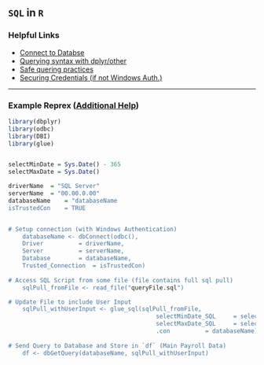 ## `SQL` in `R`

### Helpful Links

* [Connect to Databse](https://db.rstudio.com/getting-started/connect-to-database)
* [Querying syntax with dplyr/other](https://db.rstudio.com/getting-started/database-queries)
* [Safe quering practices](https://db.rstudio.com/best-practices/run-queries-safely/)
* [Securing Credentials (if not Windows Auth.)](https://db.rstudio.com/best-practices/managing-credentials/)

***

### Example Reprex ([Additional Help](https://db.rstudio.com/databases/microsoft-sql-server/))
```r
library(dbplyr)
library(odbc)
library(DBI)
library(glue)


selectMinDate = Sys.Date() - 365
selectMaxDate = Sys.Date()

driverName	= "SQL Server"
serverName	= "00.00.0.00"
databaseName	= "databaseName
isTrustedCon	= TRUE


# Setup connection (with Windows Authentication)
	databaseName <- dbConnect(odbc(), 
	Driver			= driverName, 
	Server			= serverName, 
	Database		= databaseName,
	Trusted_Connection 	= isTrustedCon)
								  
# Access SQL Script from some file (file contains full sql pull)
	sqlPull_fromFile <- read_file("queryFile.sql") 

# Update File to include User Input   
    sqlPull_withUserInput <- glue_sql(sqlPull_fromFile, 
                                          selectMinDate_SQL   	= selectMinDate,
                                          selectMaxDate_SQL   	= selectMaxDate,
                                          .con 			= databaseName)
        
# Send Query to Database and Store in `df` (Main Payroll Data)
	df <- dbGetQuery(databaseName, sqlPull_withUserInput)

								  
```
